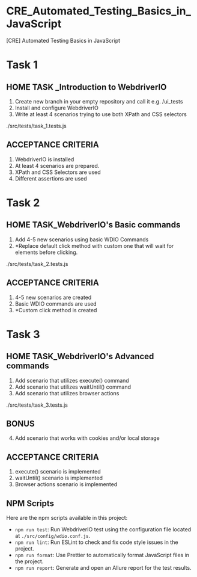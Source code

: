 # CRE_Automated_Testing_Basics_in_JavaScript
[CRE]  Automated Testing Basics in JavaScript  


# Task 1 

## HOME TASK _Introduction to WebdriverIO
1. Create new branch in your empty repository and call it e.g. /ui_tests
2. Install and configure WebdriverIO
3. Write at least 4 scenarios trying to use both XPath and CSS selectors
 

./src/tests/task_1.tests.js


## ACCEPTANCE CRITERIA 
1.  WebdriverIO is installed
2.  At least 4 scenarios are prepared. 
3.  XPath and CSS Selectors are used
4.  Different assertions are used


# Task 2

## HOME TASK_WebdriverIO's Basic commands 

1.    Add 4-5 new scenarios using basic WDIO Commands
2.    *Replace default click method with custom one that will wait for elements before clicking. 


./src/tests/task_2.tests.js

## ACCEPTANCE CRITERIA 
1.    4-5 new scenarios are created
2.    Basic WDIO commands are used
3. *Custom click method is created


# Task 3

## HOME TASK_WebdriverIO's Advanced commands
1.    Add scenario that utilizes execute() command
2.    Add scenario that utilizes waitUntil() command
3.    Add scenario that utilizes browser actions


./src/tests/task_3.tests.js

## BONUS
4.    Add scenario that works with cookies and/or local storage



## ACCEPTANCE CRITERIA
1.    execute() scenario is implemented
2.    waitUntil() scenario is implemented
3.    Browser actions scenario is implemented


## NPM Scripts

Here are the npm scripts available in this project:

- `npm run test`: Run WebdriverIO test using the configuration file located at `./src/config/wdio.conf.js`.
- `npm run lint`: Run ESLint to check and fix code style issues in the project.
- `npm run format`: Use Prettier to automatically format JavaScript files in the project.
- `npm run report`: Generate and open an Allure report for the test results.